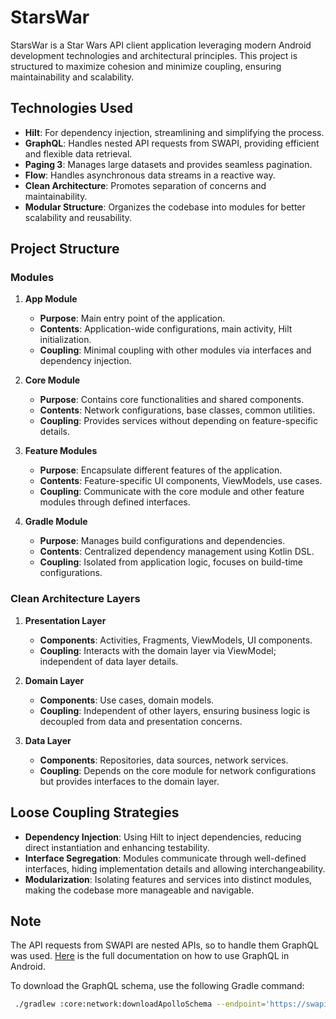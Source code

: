 # StarsWar

StarsWar is a Star Wars API client application leveraging modern Android development technologies and architectural principles. This project is structured to maximize cohesion and minimize coupling, ensuring maintainability and scalability.

## Technologies Used

- **Hilt**: For dependency injection, streamlining and simplifying the process.
- **GraphQL**: Handles nested API requests from SWAPI, providing efficient and flexible data retrieval.
- **Paging 3**: Manages large datasets and provides seamless pagination.
- **Flow**: Handles asynchronous data streams in a reactive way.
- **Clean Architecture**: Promotes separation of concerns and maintainability.
- **Modular Structure**: Organizes the codebase into modules for better scalability and reusability.

## Project Structure

### Modules

1. **App Module**
    - **Purpose**: Main entry point of the application.
    - **Contents**: Application-wide configurations, main activity, Hilt initialization.
    - **Coupling**: Minimal coupling with other modules via interfaces and dependency injection.

2. **Core Module**
    - **Purpose**: Contains core functionalities and shared components.
    - **Contents**: Network configurations, base classes, common utilities.
    - **Coupling**: Provides services without depending on feature-specific details.

3. **Feature Modules**
    - **Purpose**: Encapsulate different features of the application.
    - **Contents**: Feature-specific UI components, ViewModels, use cases.
    - **Coupling**: Communicate with the core module and other feature modules through defined interfaces.

4. **Gradle Module**
    - **Purpose**: Manages build configurations and dependencies.
    - **Contents**: Centralized dependency management using Kotlin DSL.
    - **Coupling**: Isolated from application logic, focuses on build-time configurations.

### Clean Architecture Layers

1. **Presentation Layer**
    - **Components**: Activities, Fragments, ViewModels, UI components.
    - **Coupling**: Interacts with the domain layer via ViewModel; independent of data layer details.

2. **Domain Layer**
    - **Components**: Use cases, domain models.
    - **Coupling**: Independent of other layers, ensuring business logic is decoupled from data and presentation concerns.

3. **Data Layer**
    - **Components**: Repositories, data sources, network services.
    - **Coupling**: Depends on the core module for network configurations but provides interfaces to the domain layer.

## Loose Coupling Strategies

- **Dependency Injection**: Using Hilt to inject dependencies, reducing direct instantiation and enhancing testability.
- **Interface Segregation**: Modules communicate through well-defined interfaces, hiding implementation details and allowing interchangeability.
- **Modularization**: Isolating features and services into distinct modules, making the codebase more manageable and navigable.

## Note
The API requests from SWAPI are nested APIs, so to handle them GraphQL was used. [Here](https://www.apollographql.com/docs/kotlin) is the full documentation on how to use GraphQL in Android.

To download the GraphQL schema, use the following Gradle command:
```bash
 ./gradlew :core:network:downloadApolloSchema --endpoint='https://swapi-graphql.netlify.app/.netlify/functions/index' --schema=core/network/src/main/graphql/schema
